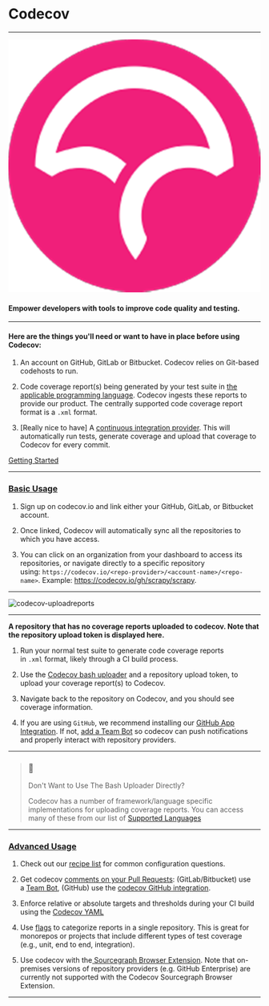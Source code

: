 # Codecov
---

![Codecov](Codecov.png)
#### Empower developers with tools to improve code quality and testing.

---

#### Here are the things you'll need or want to have in place before using Codecov:

1.  An account on GitHub, GitLab or Bitbucket. Codecov relies on Git-based codehosts to run.

2.  Code coverage report(s) being generated by your test suite in [the applicable programming language](https://docs.codecov.io/docs/supported-languages). Codecov ingests these reports to provide our product. The centrally supported code coverage report format is a `.xml` format.

3.  [Really nice to have] A [continuous integration provider](https://docs.codecov.io/docs/supported-ci-providers). This will automatically run tests, generate coverage and upload that coverage to Codecov for every commit.

[Getting Started](https://docs.codecov.io/docs#getting-started)

---

### [Basic Usage](https://docs.codecov.io/docs#basic-usage)

1.  Sign up on codecov.io and link either your GitHub, GitLab, or Bitbucket account.

2.  Once linked, Codecov will automatically sync all the repositories to which you have access.

3.  You can click on an organization from your dashboard to access its repositories, or navigate directly to a specific repository using: `https://codecov.io/<repo-provider>/<account-name>/<repo-name>`. Example: <https://codecov.io/gh/scrapy/scrapy>.

---

![codecov-uploadreports](https://files.readme.io/a1f8ca7-codecov-uploadreports.png "codecov-uploadreports.png")

---

**A repository that has no coverage reports uploaded to codecov. Note that the repository upload token is displayed here.**

1.  Run your normal test suite to generate code coverage reports in `.xml` format, likely through a CI build process.

2.  Use the [Codecov bash uploader](https://docs.codecov.io/docs/about-the-codecov-bash-uploader) and a repository upload token, to upload your coverage report(s) to Codecov.

3.  Navigate back to the repository on Codecov, and you should see coverage information.

4.  If you are using `GitHub`, we recommend installing our [GitHub App Integration](https://github.com/apps/codecov). If not, [add a Team Bot](https://docs.codecov.io/docs/team-bot) so codecov can push notifications and properly interact with repository providers.

---

> ### 📘
>
> Don't Want to Use The Bash Uploader Directly?
>
> Codecov has a number of framework/language specific implementations for uploading coverage reports. You can access many of these from our list of [Supported Languages](https://docs.codecov.io/docs/supported-languages)

---

### [Advanced Usage](https://docs.codecov.io/docs#advanced-usage)

1.  Check out our [recipe list](https://docs.codecov.io/docs/common-recipe-list) for common configuration questions.

2.  Get codecov [comments on your Pull Requests](https://docs.codecov.io/docs/pull-request-comments): (GitLab/Bitbucket) use a [Team Bot](https://docs.codecov.io/docs/team-bot), (GitHub) use the [codecov GitHub integration](https://github.com/apps/codecov).

3.  Enforce relative or absolute targets and thresholds during your CI build using the [Codecov YAML](https://docs.codecov.io/docs/codecov-yaml)

4.  Use [flags](https://docs.codecov.io/docs/flags) to categorize reports in a single repository. This is great for monorepos or projects that include different types of test coverage (e.g., unit, end to end, integration).

5.  Use codecov with the[ Sourcegraph Browser Extension](https://docs.codecov.io/docs/browser-extension). Note that on-premises versions of repository providers (e.g. GitHub Enterprise) are currently not supported with the Codecov Sourcegraph Browser Extension.

---
